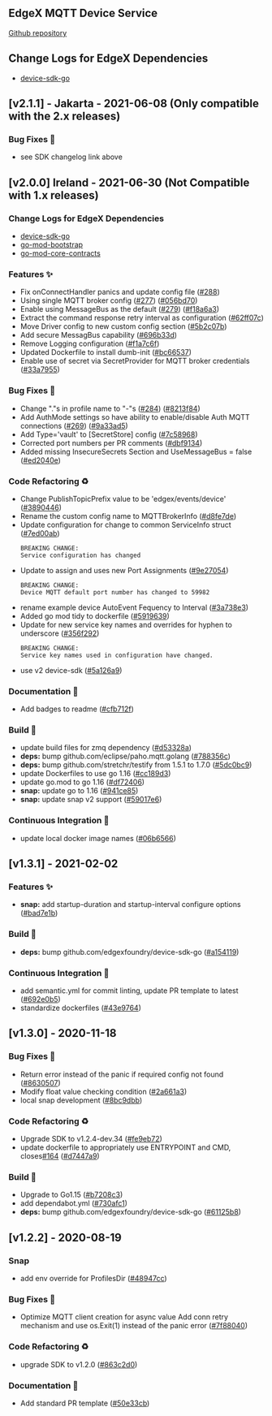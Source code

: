 
<a name="EdgeX MQTT Device Service (found in device-mqtt-go) Changelog"></a>
## EdgeX MQTT Device Service
[Github repository](https://github.com/edgexfoundry/device-mqtt-go)

## Change Logs for EdgeX Dependencies

- [device-sdk-go](https://github.com/edgexfoundry/device-sdk-go/blob/jakarta/CHANGELOG.md)

## [v2.1.1] - Jakarta - 2021-06-08 (Only compatible with the 2.x releases)

### Bug Fixes 🐛

- see SDK changelog link above

## [v2.0.0] Ireland - 2021-06-30  (Not Compatible with 1.x releases)
### Change Logs for EdgeX Dependencies
- [device-sdk-go](https://github.com/edgexfoundry/device-sdk-go/blob/v2.0.0/CHANGELOG.md)
- [go-mod-bootstrap](https://github.com/edgexfoundry/go-mod-bootstrap/blob/v2.0.0/CHANGELOG.md)
- [go-mod-core-contracts](https://github.com/edgexfoundry/go-mod-core-contracts/blob/v2.0.0/CHANGELOG.md)

### Features ✨
- Fix onConnectHandler panics and update config file ([#288](https://github.com/edgexfoundry/device-mqtt-go/pull/288))
- Using single MQTT broker config ([#277](https://github.com/edgexfoundry/device-mqtt-go/issues/277)) ([#056bd70](https://github.com/edgexfoundry/device-mqtt-go/commits/056bd70))
- Enable using MessageBus as the default ([#279](https://github.com/edgexfoundry/device-mqtt-go/issues/279)) ([#f18a6a3](https://github.com/edgexfoundry/device-mqtt-go/commits/f18a6a3))
- Extract the command response retry interval as configuration ([#62ff07c](https://github.com/edgexfoundry/device-mqtt-go/commits/62ff07c))
- Move Driver config to new custom config section ([#5b2c07b](https://github.com/edgexfoundry/device-mqtt-go/commits/5b2c07b))
- Add secure MessagBus capability ([#696b33d](https://github.com/edgexfoundry/device-mqtt-go/commits/696b33d))
- Remove Logging configuration ([#f1a7c6f](https://github.com/edgexfoundry/device-mqtt-go/commits/f1a7c6f))
- Updated Dockerfile to install dumb-init ([#bc66537](https://github.com/edgexfoundry/device-mqtt-go/commits/bc66537))
- Enable use of secret via SecretProvider for MQTT broker credentials ([#33a7955](https://github.com/edgexfoundry/device-mqtt-go/commits/33a7955))
### Bug Fixes 🐛
- Change "."s in profile name to "-"s ([#284](https://github.com/edgexfoundry/device-mqtt-go/issues/284)) ([#8213f84](https://github.com/edgexfoundry/device-mqtt-go/commits/8213f84))
- Add AuthMode settings so have ability to enable/disable Auth MQTT connections ([#269](https://github.com/edgexfoundry/device-mqtt-go/issues/269)) ([#9a33ad5](https://github.com/edgexfoundry/device-mqtt-go/commits/9a33ad5))
- Add Type='vault' to [SecretStore] config ([#7c58968](https://github.com/edgexfoundry/device-mqtt-go/commits/7c58968))
- Corrected port numbers per PR comments ([#dbf9134](https://github.com/edgexfoundry/device-mqtt-go/commits/dbf9134))
- Added missing InsecureSecrets Section and UseMessageBus = false ([#ed2040e](https://github.com/edgexfoundry/device-mqtt-go/commits/ed2040e))
### Code Refactoring ♻
- Change PublishTopicPrefix value to be 'edgex/events/device' ([#3890446](https://github.com/edgexfoundry/device-mqtt-go/commits/3890446))
- Rename the custom config name to MQTTBrokerInfo ([#d8fe7de](https://github.com/edgexfoundry/device-mqtt-go/commits/d8fe7de))
- Update configuration for change to common ServiceInfo struct ([#7ed00ab](https://github.com/edgexfoundry/device-mqtt-go/commits/7ed00ab))
    ```
    BREAKING CHANGE:
    Service configuration has changed
    ```
- Update to assign and uses new Port Assignments ([#9e27054](https://github.com/edgexfoundry/device-mqtt-go/commits/9e27054))
    ```
    BREAKING CHANGE:
    Device MQTT default port number has changed to 59982
    ```
- rename example device AutoEvent Fequency to Interval ([#3a738e3](https://github.com/edgexfoundry/device-mqtt-go/commits/3a738e3))
- Added go mod tidy to dockerfile ([#5919639](https://github.com/edgexfoundry/device-mqtt-go/commits/5919639))
- Update for new service key names and overrides for hyphen to underscore ([#356f292](https://github.com/edgexfoundry/device-mqtt-go/commits/356f292))
    ```
    BREAKING CHANGE:
    Service key names used in configuration have changed.
    ```
- use v2 device-sdk ([#5a126a9](https://github.com/edgexfoundry/device-mqtt-go/commits/5a126a9))
### Documentation 📖
- Add badges to readme ([#cfb712f](https://github.com/edgexfoundry/device-mqtt-go/commits/cfb712f))
### Build 👷
- update build files for zmq dependency ([#d53328a](https://github.com/edgexfoundry/device-mqtt-go/commits/d53328a))
- **deps:** bump github.com/eclipse/paho.mqtt.golang ([#788356c](https://github.com/edgexfoundry/device-mqtt-go/commits/788356c))
- **deps:** bump github.com/stretchr/testify from 1.5.1 to 1.7.0 ([#5dc0bc9](https://github.com/edgexfoundry/device-mqtt-go/commits/5dc0bc9))
- update Dockerfiles to use go 1.16 ([#cc189d3](https://github.com/edgexfoundry/device-mqtt-go/commits/cc189d3))
- update go.mod to go 1.16 ([#df72406](https://github.com/edgexfoundry/device-mqtt-go/commits/df72406))
- **snap:** update go to 1.16 ([#941ce85](https://github.com/edgexfoundry/device-mqtt-go/commits/941ce85))
- **snap:** update snap v2 support ([#59017e6](https://github.com/edgexfoundry/device-mqtt-go/commits/59017e6))
### Continuous Integration 🔄
- update local docker image names ([#06b6566](https://github.com/edgexfoundry/device-mqtt-go/commits/06b6566))

<a name="v1.3.1"></a>
## [v1.3.1] - 2021-02-02
### Features ✨
- **snap:** add startup-duration and startup-interval configure options ([#bad7e1b](https://github.com/edgexfoundry/device-mqtt-go/commits/bad7e1b))
### Build 👷
- **deps:** bump github.com/edgexfoundry/device-sdk-go ([#a154119](https://github.com/edgexfoundry/device-mqtt-go/commits/a154119))
### Continuous Integration 🔄
- add semantic.yml for commit linting, update PR template to latest ([#692e0b5](https://github.com/edgexfoundry/device-mqtt-go/commits/692e0b5))
- standardize dockerfiles ([#43e9764](https://github.com/edgexfoundry/device-mqtt-go/commits/43e9764))

<a name="v1.3.0"></a>
## [v1.3.0] - 2020-11-18
### Bug Fixes 🐛
- Return error instead of the panic if required config not found ([#8630507](https://github.com/edgexfoundry/device-mqtt-go/commits/8630507))
- Modify float value checking condition ([#2a661a3](https://github.com/edgexfoundry/device-mqtt-go/commits/2a661a3))
- local snap development ([#8bc9dbb](https://github.com/edgexfoundry/device-mqtt-go/commits/8bc9dbb))
### Code Refactoring ♻
- Upgrade SDK to v1.2.4-dev.34 ([#fe9eb72](https://github.com/edgexfoundry/device-mqtt-go/commits/fe9eb72))
- update dockerfile to appropriately use ENTRYPOINT and CMD, closes[#164](https://github.com/edgexfoundry/device-mqtt-go/issues/164) ([#d7447a9](https://github.com/edgexfoundry/device-mqtt-go/commits/d7447a9))
### Build 👷
- Upgrade to Go1.15 ([#b7208c3](https://github.com/edgexfoundry/device-mqtt-go/commits/b7208c3))
- add dependabot.yml ([#730afc1](https://github.com/edgexfoundry/device-mqtt-go/commits/730afc1))
- **deps:** bump github.com/edgexfoundry/device-sdk-go ([#61125b8](https://github.com/edgexfoundry/device-mqtt-go/commits/61125b8))

<a name="v1.2.2"></a>
## [v1.2.2] - 2020-08-19
### Snap
- add env override for ProfilesDir ([#48947cc](https://github.com/edgexfoundry/device-mqtt-go/commits/48947cc))
### Bug Fixes 🐛
- Optimize MQTT client creation for async value Add conn retry mechanism and use os.Exit(1) instead of the panic error ([#7f88040](https://github.com/edgexfoundry/device-mqtt-go/commits/7f88040))
### Code Refactoring ♻
- upgrade SDK to v1.2.0 ([#863c2d0](https://github.com/edgexfoundry/device-mqtt-go/commits/863c2d0))
### Documentation 📖
- Add standard PR template ([#50e33cb](https://github.com/edgexfoundry/device-mqtt-go/commits/50e33cb))
